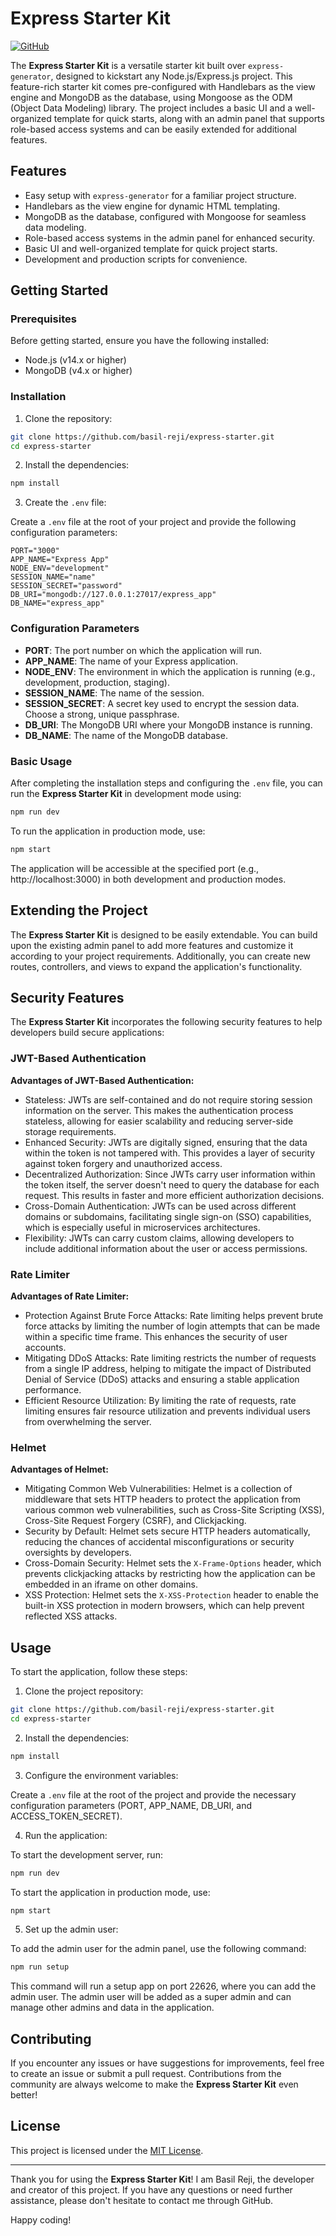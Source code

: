 # Express Starter Kit

[![GitHub](https://img.shields.io/badge/GitHub-basil--reji-blue.svg)](https://github.com/basil-reji)

The **Express Starter Kit** is a versatile starter kit built over `express-generator`, designed to kickstart any Node.js/Express.js project. This feature-rich starter kit comes pre-configured with Handlebars as the view engine and MongoDB as the database, using Mongoose as the ODM (Object Data Modeling) library. The project includes a basic UI and a well-organized template for quick starts, along with an admin panel that supports role-based access systems and can be easily extended for additional features.

## Features

- Easy setup with `express-generator` for a familiar project structure.
- Handlebars as the view engine for dynamic HTML templating.
- MongoDB as the database, configured with Mongoose for seamless data modeling.
- Role-based access systems in the admin panel for enhanced security.
- Basic UI and well-organized template for quick project starts.
- Development and production scripts for convenience.

## Getting Started

### Prerequisites

Before getting started, ensure you have the following installed:

- Node.js (v14.x or higher)
- MongoDB (v4.x or higher)

### Installation

1. Clone the repository:

```bash
git clone https://github.com/basil-reji/express-starter.git
cd express-starter
```

2. Install the dependencies:

```bash
npm install
```

3. Create the `.env` file:

Create a `.env` file at the root of your project and provide the following configuration parameters:

```dotenv
PORT="3000"
APP_NAME="Express App"
NODE_ENV="development"
SESSION_NAME="name"
SESSION_SECRET="password"
DB_URI="mongodb://127.0.0.1:27017/express_app"
DB_NAME="express_app"
```

### Configuration Parameters

- **PORT**: The port number on which the application will run.
- **APP_NAME**: The name of your Express application.
- **NODE_ENV**: The environment in which the application is running (e.g., development, production, staging).
- **SESSION_NAME**: The name of the session.
- **SESSION_SECRET**: A secret key used to encrypt the session data. Choose a strong, unique passphrase.
- **DB_URI**: The MongoDB URI where your MongoDB instance is running.
- **DB_NAME**: The name of the MongoDB database.

### Basic Usage

After completing the installation steps and configuring the `.env` file, you can run the **Express Starter Kit** in development mode using:

```bash
npm run dev
```

To run the application in production mode, use:

```bash
npm start
```

The application will be accessible at the specified port (e.g., http://localhost:3000) in both development and production modes.

## Extending the Project

The **Express Starter Kit** is designed to be easily extendable. You can build upon the existing admin panel to add more features and customize it according to your project requirements. Additionally, you can create new routes, controllers, and views to expand the application's functionality.

## Security Features

The **Express Starter Kit** incorporates the following security features to help developers build secure applications:

### JWT-Based Authentication

**Advantages of JWT-Based Authentication:**
- Stateless: JWTs are self-contained and do not require storing session information on the server. This makes the authentication process stateless, allowing for easier scalability and reducing server-side storage requirements.
- Enhanced Security: JWTs are digitally signed, ensuring that the data within the token is not tampered with. This provides a layer of security against token forgery and unauthorized access.
- Decentralized Authorization: Since JWTs carry user information within the token itself, the server doesn't need to query the database for each request. This results in faster and more efficient authorization decisions.
- Cross-Domain Authentication: JWTs can be used across different domains or subdomains, facilitating single sign-on (SSO) capabilities, which is especially useful in microservices architectures.
- Flexibility: JWTs can carry custom claims, allowing developers to include additional information about the user or access permissions.

### Rate Limiter

**Advantages of Rate Limiter:**
- Protection Against Brute Force Attacks: Rate limiting helps prevent brute force attacks by limiting the number of login attempts that can be made within a specific time frame. This enhances the security of user accounts.
- Mitigating DDoS Attacks: Rate limiting restricts the number of requests from a single IP address, helping to mitigate the impact of Distributed Denial of Service (DDoS) attacks and ensuring a stable application performance.
- Efficient Resource Utilization: By limiting the rate of requests, rate limiting ensures fair resource utilization and prevents individual users from overwhelming the server.

### Helmet

**Advantages of Helmet:**
- Mitigating Common Web Vulnerabilities: Helmet is a collection of middleware that sets HTTP headers to protect the application from various common web vulnerabilities, such as Cross-Site Scripting (XSS), Cross-Site Request Forgery (CSRF), and Clickjacking.
- Security by Default: Helmet sets secure HTTP headers automatically, reducing the chances of accidental misconfigurations or security oversights by developers.
- Cross-Domain Security: Helmet sets the `X-Frame-Options` header, which prevents clickjacking attacks by restricting how the application can be embedded in an iframe on other domains.
- XSS Protection: Helmet sets the `X-XSS-Protection` header to enable the built-in XSS protection in modern browsers, which can help prevent reflected XSS attacks.

## Usage

To start the application, follow these steps:

1. Clone the project repository:

```bash
git clone https://github.com/basil-reji/express-starter.git
cd express-starter
```

2. Install the dependencies:

```bash
npm install
```

3. Configure the environment variables:

Create a `.env` file at the root of the project and provide the necessary configuration parameters (PORT, APP_NAME, DB_URI, and ACCESS_TOKEN_SECRET).

4. Run the application:

To start the development server, run:

```bash
npm run dev
```

To start the application in production mode, use:

```bash
npm start
```

5. Set up the admin user:

To add the admin user for the admin panel, use the following command:

```bash
npm run setup
```

This command will run a setup app on port 22626, where you can add the admin user. The admin user will be added as a super admin and can manage other admins and data in the application.

## Contributing

If you encounter any issues or have suggestions for improvements, feel free to create an issue or submit a pull request. Contributions from the community are always welcome to make the **Express Starter Kit** even better!

## License

This project is licensed under the [MIT License](LICENSE).

---

Thank you for using the **Express Starter Kit**! I am Basil Reji, the developer and creator of this project. If you have any questions or need further assistance, please don't hesitate to contact me through GitHub.

Happy coding!